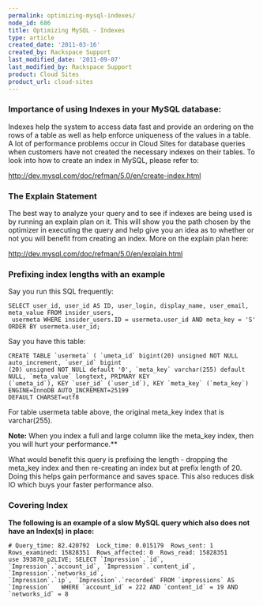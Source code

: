 ```yaml
---
permalink: optimizing-mysql-indexes/
node_id: 686
title: Optimizing MySQL - Indexes
type: article
created_date: '2011-03-16'
created_by: Rackspace Support
last_modified_date: '2011-09-07'
last_modified_by: Rackspace Support
product: Cloud Sites
product_url: cloud-sites
---
```


### Importance of using Indexes in your MySQL database:

Indexes help the system to access data fast and provide an ordering on
the rows of a table as well as help enforce uniqueness of the values in
a table. A lot of performance problems occur in Cloud Sites for database
queries when customers have not created the necessary indexes on their
tables. To look into how to create an index in MySQL, please refer to:

<http://dev.mysql.com/doc/refman/5.0/en/create-index.html>

### The Explain Statement

The best way to analyze your query and to see if indexes are being used
is by running an explain plan on it. This will show you the path chosen
by the optimizer in executing the query and help give you an idea as to
whether or not you will benefit from creating an index. More on the
explain plan here:

<http://dev.mysql.com/doc/refman/5.0/en/explain.html>

### Prefixing index lengths with an example

Say you run this SQL frequently:

    SELECT user_id, user_id AS ID, user_login, display_name, user_email, meta_value FROM insider_users,
     usermeta WHERE insider_users.ID = usermeta.user_id AND meta_key = 'S' ORDER BY usermeta.user_id;

Say you have this table:

    CREATE TABLE `usermeta` ( `umeta_id` bigint(20) unsigned NOT NULL auto_increment, `user_id` bigint
    (20) unsigned NOT NULL default '0', `meta_key` varchar(255) default NULL, `meta_value` longtext, PRIMARY KEY
    (`umeta_id`), KEY `user_id` (`user_id`), KEY `meta_key` (`meta_key`) ENGINE=InnoDB AUTO_INCREMENT=25199
    DEFAULT CHARSET=utf8

For table usermeta table above, the original meta_key index that is
varchar(255).

**Note:** When you index a full and large column like the meta_key index, then you will hurt your performance.**

What would benefit this query is prefixing the length - dropping the
meta_key index and then re-creating an index but at prefix length of 20. Doing this helps gain performance and saves space. This also reduces
disk IO which buys your faster performance also.

### Covering Index

**The following is an example of a slow MySQL query which also does not
have an Index(s) in place:**

    # Query_time: 82.420792  Lock_time: 0.015179  Rows_sent: 1  Rows_examined: 15828351  Rows_affected: 0  Rows_read: 15828351
    use 393870_p2LIVE; SELECT `Impression`.`id`, `Impression`.`account_id`, `Impression`.`content_id`, `Impression`.`networks_id`,
    `Impression`.`ip`, `Impression`.`recorded` FROM `impressions` AS `Impression`   WHERE `account_id` = 222 AND `content_id` = 19 AND `networks_id` = 8
